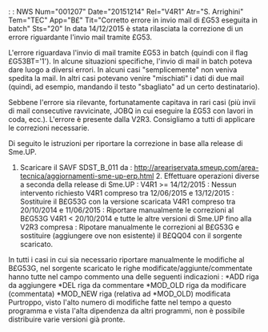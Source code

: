 :  : NWS Num="001207" Date="20151214" Rel="V4R1" Atr="S. Arrighini" Tem="TEC" App="B£" Tit="Corretto errore in invio mail di £G53 eseguita in batch" Sts="20"
In data 14/12/2015 è stata rilasciata la correzione di un errore riguardante l'invio mail tramite £G53.

L'errore riguardava l'invio di mail tramite £G53 in batch (quindi con il flag £G53BT='1').
In alcune situazioni specifiche, l'invio di mail in batch poteva dare luogo a diversi errori.
In alcuni casi "semplicemente" non veniva spedita la mail.
In altri casi potevano venire "mischiati" i dati di due mail (quindi, ad esempio, mandando il testo
"sbagliato" ad un certo destinatario).

Sebbene l'errore sia rilevante, fortunatamente capitava in rari casi (più invii di mail consecutive
ravvicinate, JOBQ in cui eseguire la £G53 con lavori in coda, ecc.).
L'errore è presente dalla V2R3.
Consigliamo a tutti di applicare le correzioni necessarie.

Di seguito le istruzioni per riportare la correzione in base alla release di Sme.UP.
1. Scaricare il SAVF SDST_B_011 da : 
http://areariservata.smeup.com/area-tecnica/aggiornamenti-sme-up-erp.html 2. Effettuare operazioni diverse a seconda della release di Sme.UP : 
V4R1 >= 14/12/2015 :  Nessun intervento richiesto
V4R1 compreso tra 12/06/2015 e 13/12/2015 :  Sostituire il B£G53G con la versione scaricata V4R1 compreso tra 20/10/2014 e 11/06/2015 :  Riportare manualmente le correzioni al B£G53G V4R1 < 20/10/2014 e tutte le altre versioni di Sme.UP fino alla V2R3 compresa :  Ripotare manualmente
le correzioni al B£G53G e sostituire (aggiungere ove non esistente) il B£QQ04 con il sorgente scaricato.

In tutti i casi in cui sia necessario riportare manualmente le modifiche al B£G53G, nel sorgente scaricato le righe modificate/aggiunte/commentate hanno tutte nel campo commento una delle seguenti
indicazioni : 
*ADD riga da aggiungere
*DEL riga da commentare
*MOD_OLD riga da modificare (commentata)
*MOD_NEW riga (relativa ad *MOD_OLD) modificata
Purtroppo, visto l'alto numero di modifiche fatte nel tempo a questo programma e vista l'alta dipendenza da altri programmi, non è possibile distribuire varie versioni già pronte.
